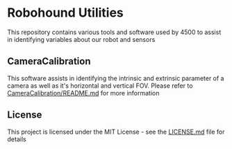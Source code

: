 # Robohound Utilities
This repository contains various tools and software used by 4500 to assist in identifying variables about our robot and sensors

## CameraCalibration
This software assists in identifying the intrinsic and extrinsic parameter of a camera as well as it's horizontal and vertical FOV. Please refer to [CameraCalibration/README.md](CameraCalibration/README.md) for more information

## License
This project is licensed under the MIT License - see the [LICENSE.md](LICENSE) file for details